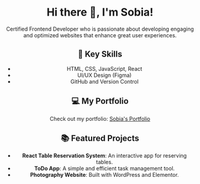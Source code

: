 <div align="center">

# Hi there 👋, I'm Sobia!

Certified Frontend Developer who is passionate about developing engaging and optimized websites that enhance great user experiences. 

## 🌟 Key Skills
- HTML, CSS, JavaScript, React
- UI/UX Design (Figma)
- GitHub and Version Control

## 💻 My Portfolio
Check out my portfolio: [Sobia's Portfolio](https://sobia-portfolio.netlify.app)

## 📚 Featured Projects
- **React Table Reservation System**: An interactive app for reserving tables.
- **ToDo App**: A simple and efficient task management tool.
- **Photography Website**: Built with WordPress and Elementor.

</div>


